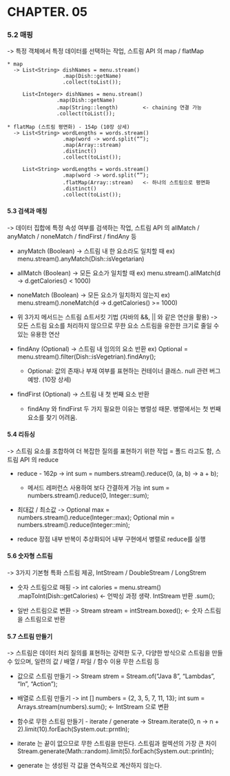 # CHAPTER. 05

### 5.2 매핑 
-> 특정 객체에서 특정 데이터를 선택하는 작업, 스트림 API 의 map / flatMap

    * map 
      -> List<String> dishNames = menu.stream()
					  .map(Dish::getName)
					  .collect(toList());
             
         List<Integer> dishNames = menu.stream()
				  	.map(Dish::getName)
				  	.map(String::length) 		<- chaining 연결 가능
				  	.collect(toList());

    * flatMap (스트림 평면화) - 154p (10장 상세) 
      -> List<String> wordLengths = words.stream()
					  .map(word -> word.split(“”);
					  .map(Array::stream)
					  .distinct()
					  .collect(toList());

      	 List<String> wordLengths = words.stream()
					  .map(word -> word.split(“”);
					  .flatMap(Array::stream)	<- 하나의 스트림으로 평면화
					  .distinct()
					  .collect(toList());



#### 5.3 검색과 매칭
-> 데이터 집합에 특정 속성 여부를 검색하는 작업, 스트림 API 의 allMatch / anyMatch / noneMatch / findFirst / findAny 등

  * anyMatch (Boolean)
    -> 스트림 내 한 요소라도 일치할 때
       ex) menu.stream().anyMatch(Dish::isVegetarian)

  * allMatch (Boolean)
    -> 모든 요소가 일치할 때
    	 ex) menu.stream().allMatch(d -> d.getCalories() < 1000)

  * noneMatch (Boolean)
    -> 모든 요소가 일치하지 않는지
	     ex) menu.stream().noneMatch(d -> d.getCalories() >= 1000)

  * 위 3가지 메서드는 스트림 쇼트서킷 기법 (자바의 &&, || 와 같은 연산을 활용)
	  -> 모든 스트림 요소를 처리하지 않으므로 무한 요소 스트림을 유한한 크기로 줄일 수 있는 유용한 연산

  * findAny (Optional<T>)
    -> 스트림 내 임의의 요소 반환
    	 ex) Optional<Dish> = menu.stream().filter(Dish::isVegetrian).findAny();
	* Optional<T>: 값의 존재나 부재 여부를 표현하는 컨테이너 클래스. null 관련 버그 예방. (10장 상세)

  * findFirst (Optional<T>)
    -> 스트림 내 첫 번째 요소 반환
	* findAny 와 findFirst 두 가지 필요한 이유는 병렬성 때문. 병렬에서는 첫 번째 요소를 찾기 어려움.



#### 5.4 리듀싱
-> 스트림 요소를 조합하여 더 복잡한 질의를 표현하기 위한 작업 = 폴드 라고도 함, 스트림 API 의 reduce

  * reduce - 162p
    -> int sum = numbers.stream().reduce(0, (a, b) -> a + b);
	* 메서드 레퍼런스 사용하여 보다 간결하게 가능
	int sum = numbers.stream().reduce(0, Integer::sum);


  * 최대값 / 최소값
    -> Optional<Integer> max = numbers.stream().reduce(Integer::max);
    	 Optional<Integer> min = numbers.stream().reduce(Integer::min);
  * reduce 장점
	내부 반복이 추상화되어 내부 구현에서 병렬로 reduce를 실행



#### 5.6 숫자형 스트림
-> 3가지 기본형 특화 스트림 제공, IntStream / DoubleStream / LongStrem

  * 숫자 스트림으로 매핑
    -> int calories = menu.stream()
			    .mapToInt(Dish::getCalories)		<- 언박싱 과정 생략. IntStream 반환
			    .sum();

  * 일반 스트림으로 변환
    -> Stream<Integer> stream = intStream.boxed();		<- 숫자 스트림을 스트림으로 반환



#### 5.7 스트림 만들기
-> 스트림은 데이터 처리 질의를 표현하는 강력한 도구, 다양한 방식으로 스트림을 만들 수 있으며, 일련의 값 / 배열 / 파일 / 함수 이용 무한 스트림 등

  * 값으로 스트림 만들기
    -> Stream<String> strem = Stream.of(“Java 8”, “Lambdas”, “In”, “Action”);

  * 배열로 스트림 만들기
    -> 	int [] numbers = {2, 3, 5, 7, 11, 13};
	int sum = Arrays.stream(numbers).sum();		<- IntStream 으로 변환

  * 함수로 무한 스트림 만들기 - iterate / generate
    -> 	Stream.iterate(0, n -> n + 2).limit(10).forEach(System.out::prntln);
  * iterate 는 끝이 없으므로 무한 스트림을 만든다. 스트림과 컬렉션의 가장 큰 차이
  Stream.generate(Math::random).limit(5).forEach(System.out::println);
  * generate 는 생성된 각 값을 연속적으로 계산하지 않는다.

